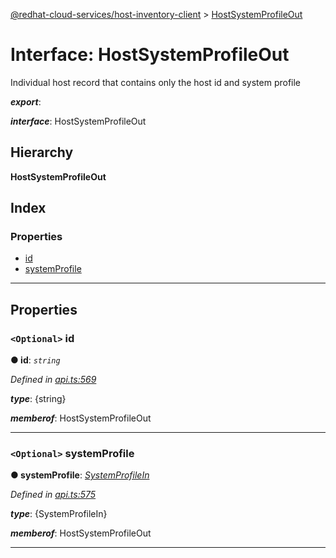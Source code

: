 [@redhat-cloud-services/host-inventory-client](../README.md) > [HostSystemProfileOut](../interfaces/hostsystemprofileout.md)

# Interface: HostSystemProfileOut

Individual host record that contains only the host id and system profile

*__export__*: 

*__interface__*: HostSystemProfileOut

## Hierarchy

**HostSystemProfileOut**

## Index

### Properties

* [id](hostsystemprofileout.md#id)
* [systemProfile](hostsystemprofileout.md#systemprofile)

---

## Properties

<a id="id"></a>

### `<Optional>` id

**● id**: *`string`*

*Defined in [api.ts:569](https://github.com/RedHatInsights/javascript-clients/blob/master/packages/host-inventory/api.ts#L569)*

*__type__*: {string}

*__memberof__*: HostSystemProfileOut

___
<a id="systemprofile"></a>

### `<Optional>` systemProfile

**● systemProfile**: *[SystemProfileIn](systemprofilein.md)*

*Defined in [api.ts:575](https://github.com/RedHatInsights/javascript-clients/blob/master/packages/host-inventory/api.ts#L575)*

*__type__*: {SystemProfileIn}

*__memberof__*: HostSystemProfileOut

___

